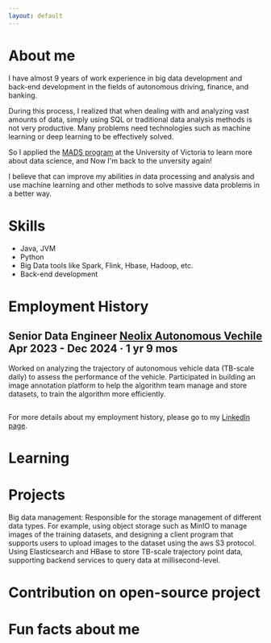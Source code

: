 ```yaml
---
layout: default
---
```


# About me

I have almost 9 years of work experience in big data development and back-end development in the fields of autonomous driving, finance, and banking.

During this process, I realized that when dealing with and analyzing vast amounts of data, simply using SQL or traditional data analysis methods is not very productive. Many problems need technologies such as machine learning or deep learning to be effectively solved. 

So I applied the [MADS program](https://www.uvic.ca/ecs/ece/future/mads/index.php) at the University of Victoria to learn more about data science, and Now I'm back to the unversity again! 

I believe that can improve my abilities in data processing and analysis and use machine learning and other methods to solve massive data problems in a better way.


# Skills

- Java, JVM
- Python
- Big Data tools like Spark, Flink, Hbase, Hadoop, etc.
- Back-end development

# Employment History

## Senior Data Engineer [Neolix Autonomous Vechile](https://www.youtube.com/watch?v=GDfZvybUgSo) Apr 2023 - Dec 2024 · 1 yr 9 mos

Worked on analyzing the trajectory of autonomous vehicle data  (TB-scale daily) to assess the performance of the vehicle. Participated in building an image annotation platform to help the algorithm team manage and store datasets, to train the algorithm more efficiently.

## 

##
For more details about my employment history, please go to my [LinkedIn page](https://www.linkedin.com/in/chengkai-yang-61b1a4253/).

# Learning

# Projects

Big data management: Responsible for the storage management of different data types. For example, using object storage such as MinIO to manage images of the training datasets, and designing a client program that supports users to upload images to the dataset using the aws S3 protocol. Using Elasticsearch and HBase to store TB-scale trajectory point data, supporting backend services to query data at millisecond-level.


# Contribution on open-source project

# Fun facts about me
